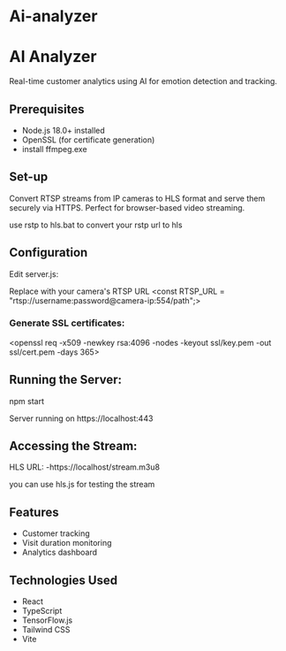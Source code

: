 # Ai-analyzer

# AI Analyzer

Real-time customer analytics using AI for emotion detection and tracking.

## Prerequisites

- Node.js 18.0+ installed
- OpenSSL (for certificate generation)
- install ffmpeg.exe

## Set-up
Convert RTSP streams from IP cameras to HLS format and serve them securely via HTTPS. Perfect for browser-based video streaming.

 use rstp to hls.bat to convert your rstp url to hls

## Configuration

Edit server.js:

Replace with your camera's RTSP URL
<const RTSP_URL = "rtsp://username:password@camera-ip:554/path";>

### Generate SSL certificates:

<openssl req -x509 -newkey rsa:4096 -nodes -keyout ssl/key.pem -out ssl/cert.pem -days 365>

## Running the Server:

npm start 

Server running on https://localhost:443

## Accessing the Stream:
HLS URL: -https://localhost/stream.m3u8

you can use hls.js for testing the stream

## Features

- Customer tracking
- Visit duration monitoring
- Analytics dashboard

## Technologies Used

- React
- TypeScript
- TensorFlow.js
- Tailwind CSS
- Vite
